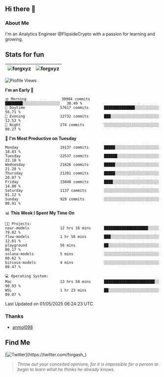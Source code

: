 ## Hi there 👋

### About Me

I'm an Analytics Engineer @FlipsideCrypto with a passion for learning and growing.
  
## Stats for fun

| <img align="center" src="https://github-readme-streak-stats.herokuapp.com/?user=forgxyz&theme=tokyonight" alt="forgxyz" /> | <img align="center" src="https://github-readme-stats.vercel.app/api?username=forgxyz&theme=tokyonight&show_icons=true" alt="forgxyz" /> |
| ------------- |------------- |


<!--START_SECTION:waka-->
![Profile Views](http://img.shields.io/badge/Profile%20Views-0-blue)

**I'm an Early 🐤** 

```text
🌞 Morning                30984 commits       ████████░░░░░░░░░░░░░░░░░   30.49 % 
🌆 Daytime                57617 commits       ██████████████░░░░░░░░░░░   56.71 % 
🌃 Evening                12732 commits       ███░░░░░░░░░░░░░░░░░░░░░░   12.53 % 
🌙 Night                  274 commits         ░░░░░░░░░░░░░░░░░░░░░░░░░   00.27 % 
```
📅 **I'm Most Productive on Tuesday** 

```text
Monday                   19137 commits       █████░░░░░░░░░░░░░░░░░░░░   18.83 % 
Tuesday                  22537 commits       ██████░░░░░░░░░░░░░░░░░░░   22.18 % 
Wednesday                21626 commits       █████░░░░░░░░░░░░░░░░░░░░   21.28 % 
Thursday                 21201 commits       █████░░░░░░░░░░░░░░░░░░░░   20.87 % 
Friday                   15040 commits       ████░░░░░░░░░░░░░░░░░░░░░   14.80 % 
Saturday                 1137 commits        ░░░░░░░░░░░░░░░░░░░░░░░░░   01.12 % 
Sunday                   929 commits         ░░░░░░░░░░░░░░░░░░░░░░░░░   00.91 % 
```


📊 **This Week I Spent My Time On** 

```text
🐱‍💻 Projects: 
near-models              12 hrs 16 mins      ████████████████████░░░░░   79.82 % 
flow-models              1 hr 56 mins        ███░░░░░░░░░░░░░░░░░░░░░░   12.61 % 
playground               56 mins             ██░░░░░░░░░░░░░░░░░░░░░░░   06.17 % 
solana-models            5 mins              ░░░░░░░░░░░░░░░░░░░░░░░░░   00.62 % 
bitcoin-models           4 mins              ░░░░░░░░░░░░░░░░░░░░░░░░░   00.47 % 

💻 Operating System: 
Mac                      13 hrs 58 mins      ███████████████████████░░   90.93 % 
WSL                      1 hr 23 mins        ██░░░░░░░░░░░░░░░░░░░░░░░   09.07 % 
```


 Last Updated on 01/05/2025 06:24:23 UTC
<!--END_SECTION:waka-->

### Thanks
 - [anmol098](https://github.com/anmol098/waka-readme-stats/)
  
## Find Me
[![Twitter](https://img.shields.io/twitter/url/https/twitter.com/forgash_.svg?style=social&label=Follow%20%40forgash_)](https://twitter.com/forgash_)


> *Throw out your conceited opinions, for it is impossible for a person to begin to learn what he thinks he already knows.* 

